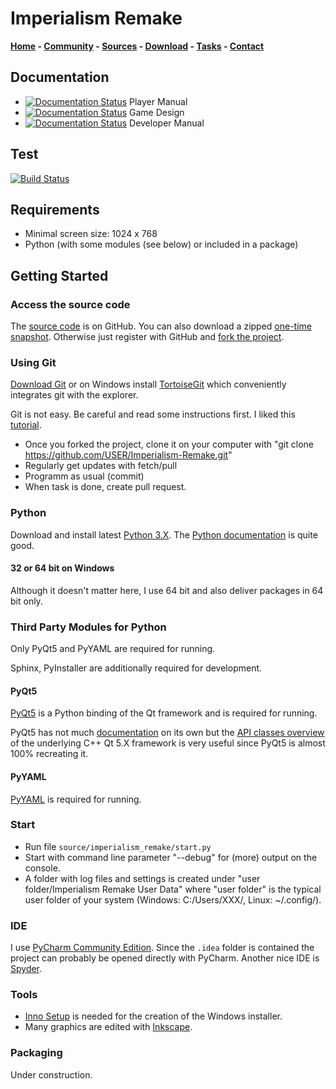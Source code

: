 # Imperialism Remake

**[Home](http://remake.twelvepm.de/) - [Community](http://remake.twelvepm.de/forum/) - [Sources](https://github.com/Trilarion/Imperialism-Remake) - [Download](http://remake.twelvepm.de/home/download/) - [Tasks](http://remake.twelvepm.de/tasks/) - [Contact](http://remake.twelvepm.de/home/contact/)**

## Documentation

- [![Documentation Status](https://readthedocs.org/projects/imperialism-remake/badge/?version=latest)](http://imperialism-remake.readthedocs.io/en/latest/?badge=latest) Player Manual
- [![Documentation Status](https://readthedocs.org/projects/imperialism-remake-definition/badge/?version=latest)](http://imperialism-remake-definition.readthedocs.io/en/latest/?badge=latest) Game Design
- [![Documentation Status](https://readthedocs.org/projects/imperialism-remake-developer/badge/?version=latest)](http://imperialism-remake-developer.readthedocs.io/en/latest/?badge=latest) Developer Manual

## Test

[![Build Status](https://travis-ci.org/Trilarion/imperialism-remake.svg?branch=master)](https://travis-ci.org/Trilarion/imperialism-remake)

## Requirements

- Minimal screen size: 1024 x 768
- Python (with some modules (see below) or included in a package)

## Getting Started

### Access the source code

The [source code](https://github.com/Trilarion/Imperialism-Remake) is on GitHub. You can also download a zipped
[one-time snapshot](https://github.com/Trilarion/imperialism-remake/archive/master.zip). Otherwise just register
with GitHub and [fork the project](https://github.com/Trilarion/imperialism-remake).
	
### Using Git

[Download Git](http://git-scm.com/downloads) or on Windows install [TortoiseGit](https://code.google.com/p/tortoisegit/)
which conveniently integrates git with the explorer.

Git is not easy. Be careful and read some instructions first. I liked this [tutorial](https://www.atlassian.com/git/tutorials/syncing).

- Once you forked the project, clone it on your computer with "git clone https://github.com/USER/Imperialism-Remake.git"
- Regularly get updates with fetch/pull
- Programm as usual (commit)
- When task is done, create pull request.

### Python

Download and install latest [Python 3.X](https://www.python.org/downloads/). The [Python documentation](https://docs.python.org/3/) is quite good.

#### 32 or 64 bit on Windows
 
 Although it doesn't matter here, I use 64 bit and also deliver packages in 64 bit only.

### Third Party Modules for Python

Only PyQt5 and PyYAML are required for running.

Sphinx, PyInstaller are additionally required for development.

#### PyQt5

[PyQt5](https://www.riverbankcomputing.com/software/pyqt/download5) is a Python binding of the Qt framework and is required for running.

PyQt5 has not much [documentation](http://pyqt.sourceforge.net/Docs/PyQt5/) on its own but the [API classes overview](http://doc.qt.io/qt-5/classes.html)
of the underlying C++ Qt 5.X framework is very useful since PyQt5 is almost 100% recreating it.  

#### PyYAML

[PyYAML](http://pyyaml.org/wiki/PyYAML) is required for running.

### Start

- Run file `source/imperialism_remake/start.py`
- Start with command line parameter "--debug" for (more) output on the console.
- A folder with log files and settings is created under "user folder/Imperialism Remake User Data" where "user folder" is the typical user folder of your system (Windows: C:/Users/XXX/, Linux: ~/.config/).

### IDE

I use [PyCharm Community Edition](http://www.jetbrains.com/pycharm/download/). Since the `.idea` folder is contained the project
can probably be opened directly with PyCharm. Another nice IDE is [Spyder](https://code.google.com/p/spyderlib/).

### Tools

- [Inno Setup](http://www.jrsoftware.org/isinfo.php) is needed for the creation of the Windows installer.
- Many graphics are edited with [Inkscape](http://www.inkscape.org/en/).

### Packaging

Under construction.

